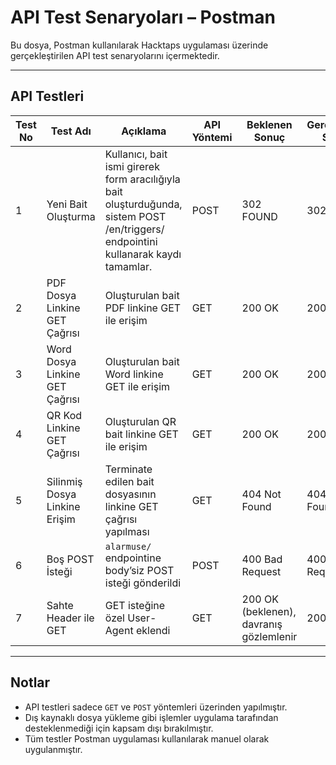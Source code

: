 #  API Test Senaryoları – Postman

Bu dosya, Postman kullanılarak Hacktaps uygulaması üzerinde gerçekleştirilen API test senaryolarını içermektedir.

---

## API Testleri 

| Test No | Test Adı | Açıklama | API Yöntemi | Beklenen Sonuç | Gerçekleşen Sonuç | Durum |
|---------|----------|----------|-------------|----------------|--------------------|--------|
| 1 | Yeni Bait Oluşturma | 	Kullanıcı, bait ismi girerek form aracılığıyla bait oluşturduğunda, sistem POST /en/triggers/ endpointini kullanarak kaydı tamamlar.| POST | 302 FOUND | 302 FOUND | ✅ |
| 2 | PDF Dosya Linkine GET Çağrısı | Oluşturulan bait PDF linkine GET ile erişim | GET | 200 OK | 200 OK | ✅ |
| 3 | Word Dosya Linkine GET Çağrısı | Oluşturulan bait Word linkine GET ile erişim | GET | 200 OK | 200 OK | ✅ |
| 4 | QR Kod Linkine GET Çağrısı | Oluşturulan QR bait linkine GET ile erişim | GET | 200 OK | 200 OK | ✅ |
| 5 | Silinmiş Dosya Linkine Erişim | Terminate edilen bait dosyasının linkine GET çağrısı yapılması | GET | 404 Not Found | 404 Not Found | ✅ |
| 6 | Boş POST İsteği | `alarmuse/` endpointine body’siz POST isteği gönderildi | POST | 400 Bad Request | 400 Bad Request | ✅ |
| 7 | Sahte Header ile GET | GET isteğine özel User-Agent eklendi | GET | 200 OK (beklenen), davranış gözlemlenir | 200 OK | ✅ |

---

##  Notlar

- API testleri sadece `GET` ve `POST` yöntemleri üzerinden yapılmıştır.
- Dış kaynaklı dosya yükleme gibi işlemler uygulama tarafından desteklenmediği için kapsam dışı bırakılmıştır.
- Tüm testler Postman uygulaması kullanılarak manuel olarak uygulanmıştır.
